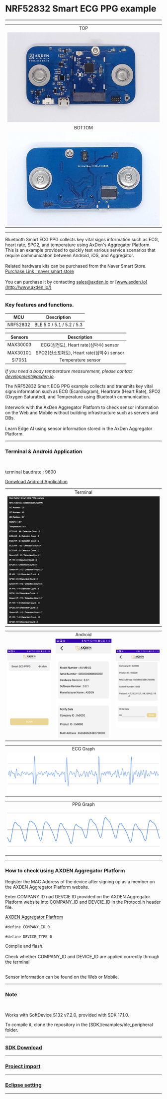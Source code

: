 
# NRF52832 Smart ECG PPG example

-------------------------

<table>
<tr align="center">
  <td> TOP </td>
</tr>
  <tr align="center">
    <td><img src="./assets/axden_ppg_ecg_board_top.jpg"></td>
  </tr>
  <tr align="center">
    <td> BOTTOM </td>
  </tr>
    <tr align="center">
      <td><img src="./assets/board_bottom.jpeg"></td>
    </tr>
</table>

-------------------------

Bluetooth Smart ECG PPG collects key vital signs information such as ECG, heart rate, SPO2, and temperature using AxDen's Aggregator Platform.
<br>
This is an example provided to quickly test various service scenarios that require communication between Android, iOS, and Aggregator.
<br>
<br>
Related hardware kits can be purchased from the Naver Smart Store.
<br>
[Purchase Link : naver smart store](https://smartstore.naver.com/axden)
<br>
<br>
You can purchase it by contacting sales@axden.io or [www.axden.io](http://www.axden.io/)
<br>

-------------------------

### Key features and functions.

MCU | Description
:-------------------------:|:-------------------------:
NRF52832 | BLE 5.0 / 5.1 / 5.2 / 5.3

Sensors | Description
:-------------------------:|:-------------------------:
MAX30003 | ECG(심전도), Heart rate(심박수) sensor
MAX30101 | SPO2(산소포화도), Heart rate(심박수) sensor
SI7051 | Temperature sensor

*If you need a body temperature measurement, please contact development@axden.io.*

The NRF52832 Smart ECG PPG example collects and transmits key vital signs information such as ECG (Ecardiogram), Heartrate (Heart Rate), SPO2 (Oxygen Saturated), and Temperature using Bluetooth communication.
<br>
<br>
Interwork with the AxDen Aggregator Platform to check sensor information on the Web and Mobile without building infrastructure such as servers and DBs.
<br>
<br>
Learn Edge AI using sensor information stored in the AxDen Aggregator Platform.
<br>

-------------------------

### Terminal & Android Application
<br>

terminal baudrate : 9600
<br>

[Donwload Android Application](https://play.google.com/store/apps/details?id=io.axden.module.example.axden_ble_module_example)
<br>

<table>
  <tr align="center">
    <td> Terminal </td>
  </tr>
  <tr align="center">
    <td><img src="./assets/axden_ecg_ppg_terminal.png"></td>
  </tr>
</table>

<table>
  <tr align="center">
    <td> </td>
    <td> Android </td>
    <td> </td>
  </tr>
  <tr align="center">
    <td><img src="./assets/axden_ppg_ecg_scan.jpg"></td>
    <td><img src="./assets/axden_ppg_ecg_0.jpg"></td>
    <td><img src="./assets/axden_ppg_ecg_1.jpg"></td>
  </tr>
</table>

<table>
  <tr align="center">
    <td>ECG Graph</td>
  </tr>
  <tr align="center">
    <td><img src="./assets/axden_ecg_graph.png"></td>
  </tr>
</table>

<table>
  <tr align="center">
    <td>PPG Graph</td>
  </tr>
  <tr align="center">
    <td><img src="./assets/PPG_Output.png"></td>
  </tr>
</table>

-------------------------

### How to check using AXDEN Aggregator Platform

Register the MAC Address of the device after signing up as a member on the AXDEN Aggregator Platform website.
<br>

Enter COMPANY ID nad DEVCIE ID provided on the AXDEN Aggregator Platform website into COMPANY_ID and DEVCIE_ID in the Protocol.h header file.
<br>

[AXDEN Aggregator Platfrom](http://project.axden.io/)
<br>

`#define COMPANY_ID 0`
<br>

`#define DEVICE_TYPE 0`
<br>

Complie and flash.
<br>
<br>
Check whether COMPANY_ID and DEVICE_ID are applied correctly through the terminal
<br>
<br>

Sensor information can be found on the Web or Mobile.
<br>

-------------------------

### Note
<br>

Works with SoftDevice S132 v7.2.0, provided with SDK 17.1.0.
<br>

To compile it, clone the repository in the [SDK]/examples/ble_peripheral folder.

-------------------------

### [SDK Download](https://github.com/AxDen-Dev/NRF52_Ping_pong_example)

-------------------------


### [Project import](https://github.com/AxDen-Dev/NRF52_Ping_pong_example)

-------------------------


### [Eclipse setting](https://github.com/AxDen-Dev/NRF52_Ping_pong_example)

-------------------------
